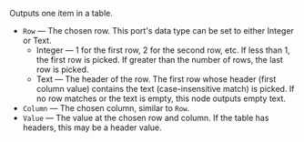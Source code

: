Outputs one item in a table.

   - `Row` — The chosen row. This port's data type can be set to either Integer or Text.
      - Integer — 1 for the first row, 2 for the second row, etc. If less than 1, the first row is picked. If greater than the number of rows, the last row is picked.
      - Text — The header of the row. The first row whose header (first column value) contains the text (case-insensitive match) is picked. If no row matches or the text is empty, this node outputs empty text.
   - `Column` — The chosen column, similar to `Row`.
   - `Value` — The value at the chosen row and column. If the table has headers, this may be a header value.
